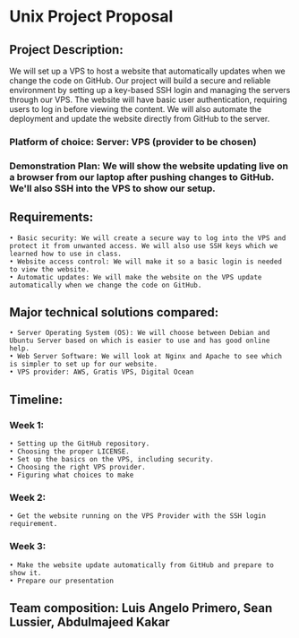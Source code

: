 # Unix Project Proposal

## Project Description: 
We will set up a VPS to host a website that automatically updates when we change the code on GitHub. Our project will build a secure and reliable environment by setting up a key-based SSH login and managing the servers through our VPS. The website will have basic user authentication, requiring users to log in before viewing the content. We will also automate the deployment and update the website directly from GitHub to the server.
### Platform of choice: Server: VPS (provider to be chosen)
### Demonstration Plan: We will show the website updating live on a browser from our laptop after pushing changes to GitHub. We'll also SSH into the VPS to show our setup.
## Requirements:
    • Basic security: We will create a secure way to log into the VPS and protect it from unwanted access. We will also use SSH keys which we learned how to use in class.
    • Website access control: We will make it so a basic login is needed to view the website.
    • Automatic updates: We will make the website on the VPS update automatically when we change the code on GitHub.
## Major technical solutions compared:
    • Server Operating System (OS): We will choose between Debian and Ubuntu Server based on which is easier to use and has good online help.
    • Web Server Software: We will look at Nginx and Apache to see which is simpler to set up for our website.
    • VPS provider: AWS, Gratis VPS, Digital Ocean
## Timeline:
### Week 1: 
    • Setting up the GitHub repository.
    • Choosing the proper LICENSE.
    • Set up the basics on the VPS, including security. 
    • Choosing the right VPS provider.
    • Figuring what choices to make
### Week 2: 
    • Get the website running on the VPS Provider with the SSH login requirement.
### Week 3: 
    • Make the website update automatically from GitHub and prepare to show it.
    • Prepare our presentation
## Team composition: Luis Angelo Primero, Sean Lussier, Abdulmajeed Kakar
